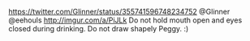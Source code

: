 https://twitter.com/Glinner/status/355741596748234752 @Glinner @eehouls http://imgur.com/a/PiJLk Do not hold mouth open and eyes closed during drinking. Do not draw shapely Peggy. :)